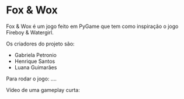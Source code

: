 # Fox & Wox

Fox & Wox é um jogo feito em PyGame que tem como inspiração o jogo Fireboy & Watergirl.

Os criadores do projeto são:
- Gabriela Petronio
- Henrique Santos
- Luana Guimarães

Para rodar o jogo:
....

Vídeo de uma gameplay curta:
